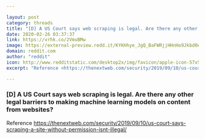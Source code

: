 ```yaml
---

layout: post
category: threads
title: "[D] A US Court says web scraping is legal. Are there any other legal barriers to making machine learning models on content from websites?"
date: 2020-02-26 03:37:37
link: https://vrhk.co/2VmuBMw
image: https://external-preview.redd.it/KYKHhye_JgQ_BaFWRjjHHnHo9Jkbd0eHkqqxsyzrk4k.jpg?width=1200&height=600&auto=webp&crop=1200:600,smart&s=2ab513660005140a09425593e1513c09978edc48
domain: reddit.com
author: "reddit"
icon: http://www.redditstatic.com/desktop2x/img/favicon/apple-icon-57x57.png
excerpt: "Reference <https://thenextweb.com/security/2019/09/10/us-court-says-scraping-a-site-without-permission-isnt-illegal/>"

---
```


### [D] A US Court says web scraping is legal. Are there any other legal barriers to making machine learning models on content from websites?

Reference <https://thenextweb.com/security/2019/09/10/us-court-says-scraping-a-site-without-permission-isnt-illegal/>